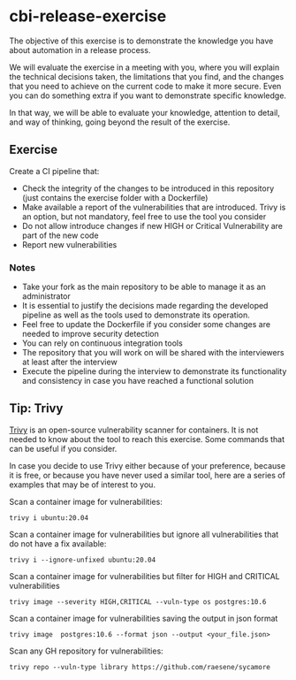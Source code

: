 # cbi-release-exercise

The objective of this exercise is to demonstrate the knowledge you have about automation in a release process.

We will evaluate the exercise in a meeting with you, where you will explain the technical decisions taken, the limitations that you find, and the changes that you need to achieve on the current code to make it more secure. Even you can do something extra if you want to demonstrate specific knowledge.

In that way, we will be able to evaluate your knowledge, attention to detail, and way of thinking, going beyond the result of the exercise.


## Exercise

Create a CI pipeline that:

- Check the integrity of the changes to be introduced in this repository (just contains the exercise folder with a Dockerfile)
- Make available a report of the vulnerabilities that are introduced. Trivy is an option, but not mandatory, feel free to use the tool you consider
- Do not allow introduce changes if new HIGH or Critical Vulnerability are part of the new code
- Report new vulnerabilities

### Notes

- Take your fork as the main repository to be able to manage it as an administrator
- It is essential to justify the decisions made regarding the developed pipeline as well as the tools used to demonstrate its operation.
- Feel free to update the Dockerfile if you consider some changes are needed to improve security detection
- You can rely on continuous integration tools
- The repository that you will work on will be shared with the interviewers at least after the interview
- Execute the pipeline during the interview to demonstrate its functionality and consistency in case you have reached a functional solution


## Tip: Trivy

[Trivy](https://trivy.dev/) is an open-source vulnerability scanner for containers. It is not needed to know about the tool to reach this exercise. Some commands that can be useful if you consider.

In case you decide to use Trivy either because of your preference, because it is free, or because you have never used a similar tool, here are a series of examples that may be of interest to you.

Scan a container image for vulnerabilities:
```
trivy i ubuntu:20.04
```

Scan a container image for vulnerabilities but ignore all vulnerabilities that do not have a fix available:
```
trivy i --ignore-unfixed ubuntu:20.04
```

Scan a container image for vulnerabilities but filter for HIGH and CRITICAL vulnerabilities
```
trivy image --severity HIGH,CRITICAL --vuln-type os postgres:10.6
```

Scan a container image for vulnerabilities saving the output in json format
```
trivy image  postgres:10.6 --format json --output <your_file.json>
```

Scan any GH repository for vulnerabilities:
```
trivy repo --vuln-type library https://github.com/raesene/sycamore
```
